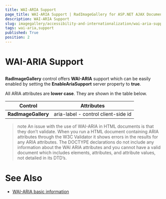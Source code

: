 ```yaml
---
title: WAI-ARIA Support
page_title: WAI-ARIA Support | RadImageGallery for ASP.NET AJAX Documentation
description: WAI-ARIA Support
slug: imagegallery/accessibility-and-internationalization/wai-aria-support
tags: wai-aria,support
published: True
position: 2
---
```


# WAI-ARIA Support





## 

**RadImageGallery** control offers **WAI-ARIA** support which can be easily enabled by setting the **EnableAriaSupport** server property to **true**.

All ARIA attributes are **lower case**. They are shown in the table below.


|  **Control**  |  **Attributes**  |
| ------ | ------ |
| **RadImageGallery** |aria-label - control client-side id|


>note An issue with the use of WAI-ARIA in HTML documents is that they don’t validate. When you run a HTML document containing ARIA attributes through the W3C Validator it shows errors in the results for any ARIA attributes. The DOCTYPE declarations do not include any information about the WAI ARIA attributes and you cannot have a valid document which includes elements, attributes, and attribute values, not detailed in its DTD’s.
>


# See Also

 * [WAI-ARIA basic information](http://www.w3.org/WAI/intro/aria)
